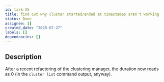 ```yaml
---
id: task-25
title: find out why cluster started/ended at timestamps aren't working anymore
status: Done
assignee: []
created_date: "2025-07-27"
labels: []
dependencies: []
---
```


## Description

After a recent refactoring of the clustering manager, the duration now reads as
0 (in the `cluster list` command output, anyway).
